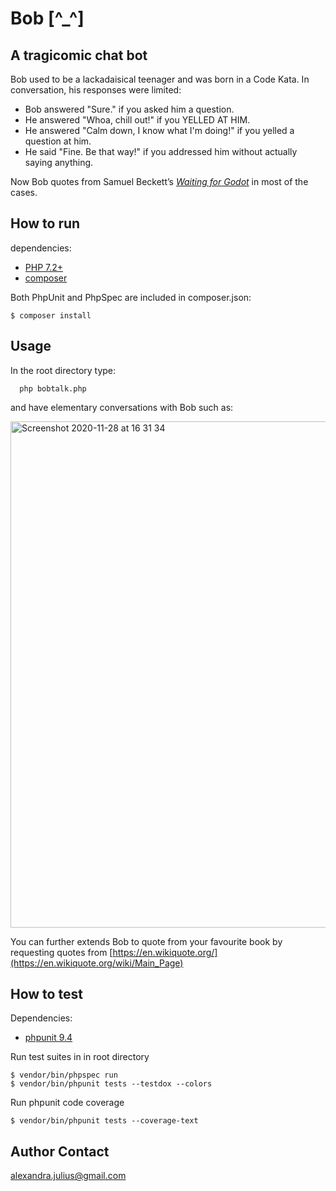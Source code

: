 # Bob [^_^]
## A tragicomic chat bot
Bob used to be a lackadaisical teenager and was born in a Code Kata.
In conversation, his responses were limited:
* Bob answered "Sure." if you asked him a question.
* He answered "Whoa, chill out!" if you YELLED AT HIM.
* He answered "Calm down, I know what I'm doing!" if you yelled a question at him.
* He said "Fine. Be that way!" if you addressed him without actually saying anything.

Now Bob quotes from Samuel Beckett’s [<em>Waiting for Godot</em>](https://en.wikipedia.org/wiki/Waiting_for_Godot) in most of the cases.

## How to run
dependencies:

* [PHP 7.2+](http://php.net/downloads.php)
* [composer](https://getcomposer.org/)

Both PhpUnit and PhpSpec are included in composer.json:
```
$ composer install
```

## Usage
In the root directory type:
      
      php bobtalk.php

and have elementary conversations with Bob such as:

<img width="810" alt="Screenshot 2020-11-28 at 16 31 34" src="https://user-images.githubusercontent.com/23189414/100519284-4ad18580-3197-11eb-85e6-d3c917f19699.png">

You can further extends Bob to quote from your favourite book by requesting quotes from [https://en.wikiquote.org/](https://en.wikiquote.org/wiki/Main_Page)

## How to test
Dependencies:

* [phpunit 9.4](https://phpunit.de/getting-started/phpunit-9.html)

Run test suites in in root directory
```
$ vendor/bin/phpspec run
$ vendor/bin/phpunit tests --testdox --colors
```
Run phpunit code coverage
```
$ vendor/bin/phpunit tests --coverage-text
```

## Author Contact
[alexandra.julius@gmail.com](mailto:alexandra.julius@gmail.com)
